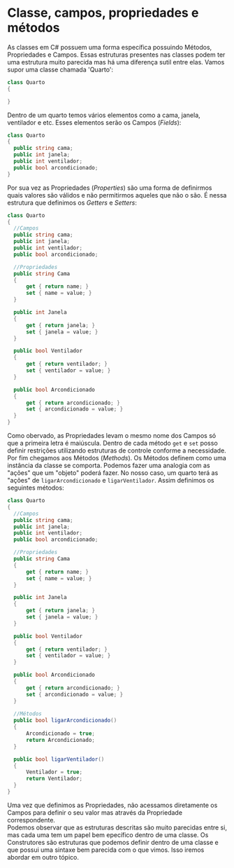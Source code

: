 # Classe, campos, propriedades e métodos
As classes em C# possuem uma forma específica possuindo Métodos, Propriedades e Campos. Essas estruturas presentes nas classes podem ter uma estrutura muito parecida mas há uma diferença sutil entre elas.
Vamos supor uma classe chamada 'Quarto':
```c#
class Quarto 
{

}
```
Dentro de um quarto temos vários elementos como a cama, janela, ventilador e etc. Esses elementos serão os Campos (*Fields*):
```c#
class Quarto 
{
  public string cama;
  public int janela;
  public int ventilador;
  public bool arcondicionado;
}
```
Por sua vez as Propriedades (*Properties*) são uma forma de definirmos quais valores são válidos e não permitirmos aqueles que não o são. É nessa estrutura que definimos os *Getters* e *Setters*:
```c#
class Quarto 
{
  //Campos
  public string cama;
  public int janela;
  public int ventilador;
  public bool arcondicionado;

  //Propriedades
  public string Cama
  {
      get { return name; }
      set { name = value; }
  }

  public int Janela
  {
      get { return janela; }
      set { janela = value; }
  }

  public bool Ventilador
  {
      get { return ventilador; }
      set { ventilador = value; }
  }

  public bool Arcondicionado
  {
      get { return arcondicionado; }
      set { arcondicionado = value; }
  }
}
```
Como obervado, as Propriedades levam o mesmo nome dos Campos só que a primeira letra é maiúscula. Dentro de cada método `get` e `set` posso definir restrições utilizando estruturas de controle conforme a necessidade. 
<br>
Por fim chegamos aos Métodos (*Methods*). Os Métodos definem como uma instância da classe se comporta. Podemos fazer uma analogia com as "ações" que um "objeto" poderá fazer. No nosso caso, um quarto terá as "ações" de `ligarArcondicionado` e `ligarVentilador`. Assim definimos os seguintes métodos:
```c#
class Quarto 
{
  //Campos
  public string cama;
  public int janela;
  public int ventilador;
  public bool arcondicionado;

  //Propriedades
  public string Cama
  {
      get { return name; }
      set { name = value; }
  }

  public int Janela
  {
      get { return janela; }
      set { janela = value; }
  }

  public bool Ventilador
  {
      get { return ventilador; }
      set { ventilador = value; }
  }

  public bool Arcondicionado
  {
      get { return arcondicionado; }
      set { arcondicionado = value; }
  }
  
  //Métodos
  public bool ligarArcondicionado()
  {
      Arcondicionado = true;
      return Arcondicionado;
  }

  public bool ligarVentilador()
  {
      Ventilador = true;
      return Ventilador;
  }
}
```
Uma vez que definimos as Propriedades, não acessamos diretamente os Campos para definir o seu valor mas através da Propriedade correspondente.
<br>
Podemos observar que as estruturas descritas são muito parecidas entre si, mas cada uma tem um papel bem epecífico dentro de uma classe. Os Construtores são estruturas que podemos definir dentro de uma classe e que possui uma sintaxe bem parecida com o que vimos. Isso iremos abordar em outro tópico.
